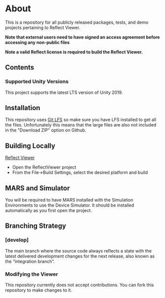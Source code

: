 # About

This is a repository for all publicly released packages, tests, and demo projects pertaining to Reflect Viewer. 

**Note that external users need to have signed an access agreement before accessing any non-public files**

**Note a valid Reflect license is required to build the Reflect Viewer.**

<a name="Contents"></a>
## Contents

### Supported Unity Versions
This project supports the latest LTS version of Unity 2019.

<a name="Installation"></a>
## Installation
This repository uses [Git LFS](https://git-lfs.github.com/) so make sure you have LFS installed to get all the files. Unfortunately this means that the large files are also not included in the "Download ZIP" option on Github.

## Building Locally
[Reflect Viewer](ReflectViewer/README.md)
 - Open the ReflectViewer project
 - From the File->Build Settings, select the desired platform and build
 
## MARS and Simulator
You will be required to have MARS installed with the Simulation Environments to use the Device Simulator.  It should be installed automatically as you first open the project.

## Branching Strategy
### [develop]
The main branch where the source code always reflects a state with the latest delivered development changes for the next release, also known as the “integration branch”.

### Modifying the Viewer
This repository currently does not accept contributions.  You can fork this repository to make changes to it.
